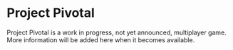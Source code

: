 # Project Pivotal

Project Pivotal is a work in progress, not yet announced, multiplayer game. More information will be added here when it becomes available. 
